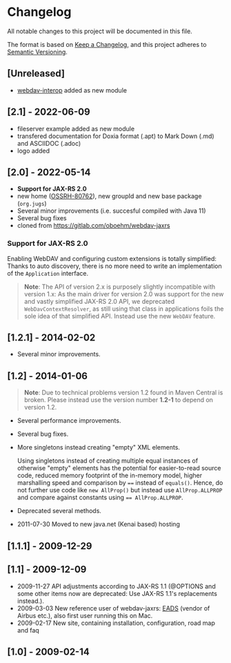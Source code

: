 # Changelog

All notable changes to this project will be documented in this file.

The format is based on [Keep a Changelog](https://keepachangelog.com/en/1.0.0/),
and this project adheres to [Semantic Versioning](https://semver.org/spec/v2.0.0.html).


## [Unreleased]

* [webdav-interop](webdav-interop/README.md) added as new module


## [2.1] - 2022-06-09

* fileserver example added as new module
* transfered documentation for Doxia format (.apt) to Mark Down (.md) and ASCIIDOC (.adoc)
* logo added


## [2.0] - 2022-05-14

* **Support for JAX-RS 2.0**
* new home ([OSSRH-80762](https://issues.sonatype.org/browse/OSSRH-80762)), 
  new groupId and new base package (`org.jugs`)
* Several minor improvements (i.e. succesful compiled with Java 11)
* Several bug fixes
* cloned from https://gitlab.com/oboehm/webdav-jaxrs

### Support for JAX-RS 2.0

Enabling WebDAV and configuring custom extensions is totally simplified: Thanks to auto discovery, there is no more need to write an implementation of the `Application` interface.

>**Note**:
The API of version 2.x is purposely slightly incompatible with version 1.x: As the main driver for version 2.0 was support for the new and vastly simplified JAX-RS 2.0 API, we deprecated `WebDavContextResolver`, as still using that class in applications foils the sole idea of that simplified API. Instead use the new `WebDAV` feature.


## [1.2.1] - 2014-02-02

* Several minor improvements.

## [1.2] - 2014-01-06

>**Note**:
Due to technical problems version 1.2 found in Maven Central is broken. Please instead use the version number **1.2-1** to depend on version 1.2.

* Several performance improvements.
* Several bug fixes.
* More singletons instead creating "empty" XML elements.

  Using singletons instead of creating multiple equal instances of otherwise "empty" elements has the potential for easier-to-read source code, reduced memory footprint of the in-memory model, higher marshalling speed and comparison by `==` instead of `equals()`. Hence, do not further use code like `new AllProp()` but instead use `AllProp.ALLPROP` and compare against constants using `== AllProp.ALLPROP`.

* Deprecated several methods.
* 2011-07-30 Moved to new java.net (Kenai based) hosting

## [1.1.1] - 2009-12-29

## [1.1] - 2009-12-09

* 2009-11-27 API adjustments according to JAX-RS 1.1 (@OPTIONS and some other items now are deprecated: Use JAX-RS 1.1's replacements instead.).
* 2009-03-03 New reference user of webdav-jaxrs: [EADS](webdav-jaxrs/src/site/resources/images/EADS_A_4c_small.JPG) (vendor of Airbus etc.), also first user running this on Mac.
* 2009-02-17 New site, containing installation, configuration, road map and faq

## [1.0] - 2009-02-14
